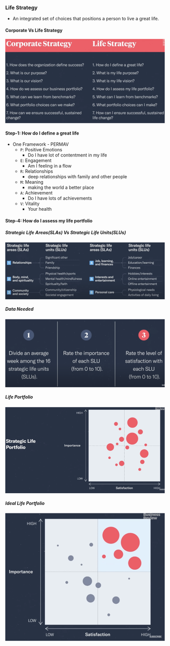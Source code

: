 ### Life Strategy
- An integrated set of choices that positions a person to live a great life.

#### Corporate Vs Life Strategy
![](./gallery/corporate_v_life_strategy.png)

#### Step-1: How do I define a great life
- One Framework - PERMAV
    - `P`: Positive Emotions
        - Do I have lot of contentment in my life
    - `E`: Engagement
        - Am I feeling in a flow
    - `R`: Relationships
        - deep relationships with family and other people
    - `M`: Meaning
        - making the world a better place
    - `A`: Achievement
        - Do I have lots of achievements
    - `V`: Vitality
        - Your health

#### Step-4: How do I assess my life portfolio

##### Strategic Life Areas(SLAs) Vs Strategic Life Units(SLUs)

![](./gallery/SLA_v_SLU.png)

##### Data Needed
![](./gallery/data_for_SLU.png)

##### Life Portfolio
![](./gallery/life_portfolio.png)

##### Ideal Life Portfolio
![](./gallery/ideal_life_portfolio.png)